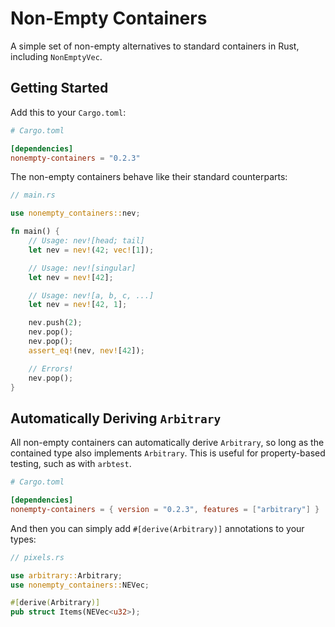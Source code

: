 # Non-Empty Containers

A simple set of non-empty alternatives to standard containers in Rust, including `NonEmptyVec`.

## Getting Started

Add this to your `Cargo.toml`:

```toml
# Cargo.toml

[dependencies]
nonempty-containers = "0.2.3"
```

The non-empty containers behave like their standard counterparts:

```rust
// main.rs

use nonempty_containers::nev;

fn main() {
    // Usage: nev![head; tail]
    let nev = nev!(42; vec![1]);

    // Usage: nev![singular]
    let nev = nev![42];

    // Usage: nev![a, b, c, ...]
    let nev = nev![42, 1];

    nev.push(2);
    nev.pop();
    nev.pop();
    assert_eq!(nev, nev![42]);

    // Errors!
    nev.pop();
}
```

## Automatically Deriving `Arbitrary`

All non-empty containers can automatically derive `Arbitrary`, so long as the contained type 
also implements `Arbitrary`. This is useful for property-based testing, such as with `arbtest`.

```toml
# Cargo.toml

[dependencies]
nonempty-containers = { version = "0.2.3", features = ["arbitrary"] }
```

And then you can simply add `#[derive(Arbitrary)]` annotations to your types:

```rust
// pixels.rs

use arbitrary::Arbitrary;
use nonempty_containers::NEVec;

#[derive(Arbitrary)]
pub struct Items(NEVec<u32>);
```

